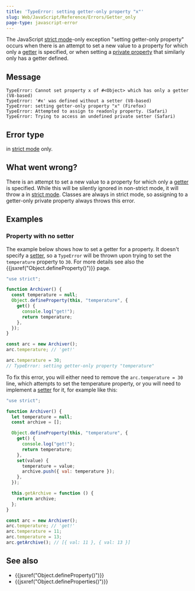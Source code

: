```yaml
---
title: 'TypeError: setting getter-only property "x"'
slug: Web/JavaScript/Reference/Errors/Getter_only
page-type: javascript-error
---
```




The JavaScript [strict mode](/Web/JavaScript/Reference/Strict_mode)-only exception "setting getter-only property" occurs when there is an attempt to set a new value to a property for which only a [getter](/Web/JavaScript/Reference/Functions/get) is specified, or when setting a [private property](/Web/JavaScript/Reference/Classes/Private_properties) that similarly only has a getter defined.

## Message

```plain
TypeError: Cannot set property x of #<Object> which has only a getter (V8-based)
TypeError: '#x' was defined without a setter (V8-based)
TypeError: setting getter-only property "x" (Firefox)
TypeError: Attempted to assign to readonly property. (Safari)
TypeError: Trying to access an undefined private setter (Safari)
```

## Error type

 in [strict mode](/Web/JavaScript/Reference/Strict_mode) only.

## What went wrong?

There is an attempt to set a new value to a property for which only a [getter](/Web/JavaScript/Reference/Functions/get) is specified.
While this will be silently ignored in non-strict mode, it will throw a
 in [strict mode](/Web/JavaScript/Reference/Strict_mode). Classes are always in strict mode, so assigning to a getter-only private property always throws this error.

## Examples

### Property with no setter

The example below shows how to set a getter for a property.
It doesn't specify a [setter](/Web/JavaScript/Reference/Functions/set), so a
`TypeError` will be thrown upon trying to set the `temperature`
property to `30`. For more details see also the
{{jsxref("Object.defineProperty()")}} page.

```js example-bad
"use strict";

function Archiver() {
  const temperature = null;
  Object.defineProperty(this, "temperature", {
    get() {
      console.log("get!");
      return temperature;
    },
  });
}

const arc = new Archiver();
arc.temperature; // 'get!'

arc.temperature = 30;
// TypeError: setting getter-only property "temperature"
```

To fix this error, you will either need to remove the `arc.temperature = 30` line, which attempts to
set the temperature property, or you will need to implement a [setter](/Web/JavaScript/Reference/Functions/set) for it, for
example like this:

```js example-good
"use strict";

function Archiver() {
  let temperature = null;
  const archive = [];

  Object.defineProperty(this, "temperature", {
    get() {
      console.log("get!");
      return temperature;
    },
    set(value) {
      temperature = value;
      archive.push({ val: temperature });
    },
  });

  this.getArchive = function () {
    return archive;
  };
}

const arc = new Archiver();
arc.temperature; // 'get!'
arc.temperature = 11;
arc.temperature = 13;
arc.getArchive(); // [{ val: 11 }, { val: 13 }]
```

## See also

- {{jsxref("Object.defineProperty()")}}
- {{jsxref("Object.defineProperties()")}}
